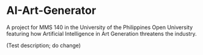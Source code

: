 # AI-Art-Generator

A project for MMS 140 in the University of the Philippines Open University featuring how Artificial Intelligence in Art Generation threatens the industry.

(Test description; do change)
